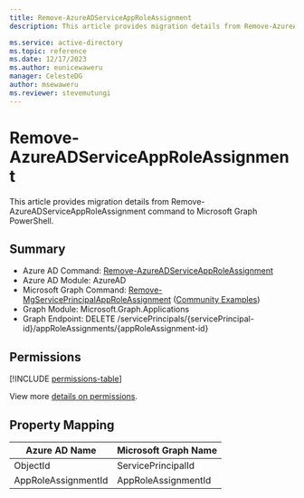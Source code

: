 ```yaml
---
title: Remove-AzureADServiceAppRoleAssignment
description: This article provides migration details from Remove-AzureADServiceAppRoleAssignment command to Microsoft Graph PowerShell.

ms.service: active-directory
ms.topic: reference
ms.date: 12/17/2023
ms.author: eunicewaweru
manager: CelesteDG
author: msewaweru
ms.reviewer: stevemutungi
---
```


# Remove-AzureADServiceAppRoleAssignment

This article provides migration details from Remove-AzureADServiceAppRoleAssignment command to Microsoft Graph PowerShell.

## Summary

+ Azure AD Command: [Remove-AzureADServiceAppRoleAssignment](/powershell/module/azuread/remove-azureadserviceapproleassignment)
+ Azure AD Module: AzureAD
+ Microsoft Graph Command: [Remove-MgServicePrincipalAppRoleAssignment](/powershell/module/microsoft.graph.applications/remove-mgserviceprincipalapproleassignment) ([Community Examples](https://github.com/orgs/msgraph/discussions?discussions_q=Remove-MgServicePrincipalAppRoleAssignment))
+ Graph Module: Microsoft.Graph.Applications
+ Graph Endpoint:  DELETE /servicePrincipals/{servicePrincipal-id}/appRoleAssignments/{appRoleAssignment-id}

## Permissions

[!INCLUDE [permissions-table](~/graphref/api-reference/v1.0/includes/permissions/serviceprincipal-delete-approleassignments-permissions.md)]

View more [details on permissions](/graph/api/serviceprincipal-delete-approleassignments#permissions).

## Property Mapping

|Azure AD Name|Microsoft Graph Name|
|---|---|
|ObjectId|ServicePrincipalId|
|AppRoleAssignmentId|AppRoleAssignmentId|